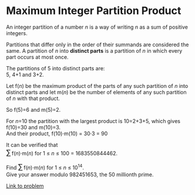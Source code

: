 # Maximum Integer Partition Product

<p>An integer partition of a number <var>n</var> is a way of writing <var>n</var> as a sum of positive integers.</p>

<p>Partitions that differ only in the order of their summands are considered the same.
A partition of <var>n</var> into <b>distinct parts</b> is a partition of <var>n</var> in which every part occurs at most once.</p>

<p>The partitions of 5 into distinct parts are:
<br />5, 4+1 and 3+2.</p>

<p>Let f(<var>n</var>) be the maximum product of the parts of any such partition of <var>n</var> into distinct parts and let m(<var>n</var>) be the number of elements of any such partition of <var>n</var> with that product.</p>

<p>So f(5)=6 and m(5)=2.</p>

<p>For <var>n</var>=10 the partition with the largest product is 10=2+3+5, which gives f(10)=30 and m(10)=3.
<br />And their product, f(10)·m(10) = 30·3 = 90</p>

<p>It can be verified that
<br /><span style="font-size:larger;"><span style="font-size:larger;">∑</span></span> f(<var>n</var>)·m(<var>n</var>) for 1 ≤ <var>n</var> ≤ 100 = 1683550844462.</p>

<p>Find <span style="font-size:larger;"><span style="font-size:larger;">∑</span></span> f(<var>n</var>)·m(<var>n</var>) for 1 ≤ <var>n</var> ≤ 10<sup>14</sup>.
<br />Give your answer modulo 982451653, the 50 millionth prime.</p>


[Link to problem](https://projecteuler.net/problem=374)
